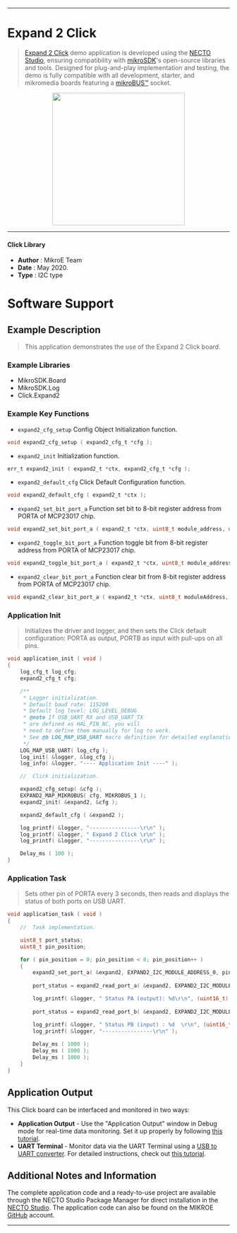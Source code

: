 
---
# Expand 2 Click

> [Expand 2 Click](https://www.mikroe.com/?pid_product=MIKROE-1838) demo application is developed using
the [NECTO Studio](https://www.mikroe.com/necto), ensuring compatibility with [mikroSDK](https://www.mikroe.com/mikrosdk)'s
open-source libraries and tools. Designed for plug-and-play implementation and testing, the demo is fully compatible with
all development, starter, and mikromedia boards featuring a [mikroBUS&trade;](https://www.mikroe.com/mikrobus) socket.

<p align="center">
  <img src="https://www.mikroe.com/?pid_product=MIKROE-1838&image=1" height=300px>
</p>

---

#### Click Library

- **Author**        : MikroE Team
- **Date**          : May 2020.
- **Type**          : I2C type

# Software Support

## Example Description

> This application demonstrates the use of the Expand 2 Click board.

### Example Libraries

- MikroSDK.Board
- MikroSDK.Log
- Click.Expand2

### Example Key Functions

- `expand2_cfg_setup` Config Object Initialization function. 
```c
void expand2_cfg_setup ( expand2_cfg_t *cfg );
``` 
 
- `expand2_init` Initialization function. 
```c
err_t expand2_init ( expand2_t *ctx, expand2_cfg_t *cfg );
```

- `expand2_default_cfg` Click Default Configuration function. 
```c
void expand2_default_cfg ( expand2_t *ctx );
```

- `expand2_set_bit_port_a` Function set bit to 8-bit register address from PORTA of MCP23017 chip. 
```c
void expand2_set_bit_port_a ( expand2_t *ctx, uint8_t module_address, uint8_t bit_mask );
```
 
- `expand2_toggle_bit_port_a` Function toggle bit from 8-bit register address from PORTA of MCP23017 chip. 
```c
void expand2_toggle_bit_port_a ( expand2_t *ctx, uint8_t module_address, uint8_t bit_mask );
```

- `expand2_clear_bit_port_a` Function clear bit from 8-bit register address from PORTA of MCP23017 chip. 
```c
void expand2_clear_bit_port_a ( expand2_t *ctx, uint8_t moduleAddress, uint8_t bitMask );
```

### Application Init

> Initializes the driver and logger, and then sets the Click default configuration: PORTA as output, PORTB as input with pull-ups on all pins.

```c
void application_init ( void )
{
    log_cfg_t log_cfg;
    expand2_cfg_t cfg;

    /** 
     * Logger initialization.
     * Default baud rate: 115200
     * Default log level: LOG_LEVEL_DEBUG
     * @note If USB_UART_RX and USB_UART_TX 
     * are defined as HAL_PIN_NC, you will 
     * need to define them manually for log to work. 
     * See @b LOG_MAP_USB_UART macro definition for detailed explanation.
     */
    LOG_MAP_USB_UART( log_cfg );
    log_init( &logger, &log_cfg );
    log_info( &logger, "---- Application Init ----" );

    //  Click initialization.

    expand2_cfg_setup( &cfg );
    EXPAND2_MAP_MIKROBUS( cfg, MIKROBUS_1 );
    expand2_init( &expand2, &cfg );

    expand2_default_cfg ( &expand2 );

    log_printf( &logger, "----------------\r\n" );
    log_printf( &logger, " Expand 2 Click \r\n" );
    log_printf( &logger, "----------------\r\n" );

    Delay_ms ( 100 );
}
```

### Application Task

> Sets other pin of PORTA every 3 seconds, then reads and displays the status of both ports on USB UART.

```c
void application_task ( void )
{
    //  Task implementation.

    uint8_t port_status;
    uint8_t pin_position;

    for ( pin_position = 0; pin_position < 8; pin_position++ )
    {
        expand2_set_port_a( &expand2, EXPAND2_I2C_MODULE_ADDRESS_0, pin_position );
        
        port_status = expand2_read_port_a( &expand2, EXPAND2_I2C_MODULE_ADDRESS_0 );

        log_printf( &logger, " Status PA (output): %d\r\n", (uint16_t) port_status );
        
        port_status = expand2_read_port_b( &expand2, EXPAND2_I2C_MODULE_ADDRESS_0 );

        log_printf( &logger, " Status PB (input) : %d  \r\n", (uint16_t) port_status );
        log_printf( &logger, "----------------\r\n" );
        
        Delay_ms ( 1000 );
        Delay_ms ( 1000 );
        Delay_ms ( 1000 );
    }
}
```

## Application Output

This Click board can be interfaced and monitored in two ways:
- **Application Output** - Use the "Application Output" window in Debug mode for real-time data monitoring.
Set it up properly by following [this tutorial](https://www.youtube.com/watch?v=ta5yyk1Woy4).
- **UART Terminal** - Monitor data via the UART Terminal using
a [USB to UART converter](https://www.mikroe.com/click/interface/usb?interface*=uart,uart). For detailed instructions,
check out [this tutorial](https://help.mikroe.com/necto/v2/Getting%20Started/Tools/UARTTerminalTool).

## Additional Notes and Information

The complete application code and a ready-to-use project are available through the NECTO Studio Package Manager for 
direct installation in the [NECTO Studio](https://www.mikroe.com/necto). The application code can also be found on
the MIKROE [GitHub](https://github.com/MikroElektronika/mikrosdk_click_v2) account.

---

